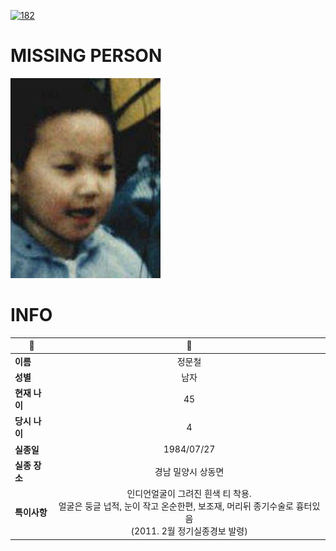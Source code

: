 [![182](https://img.shields.io/badge/%EC%8B%A4%EC%A2%85%EC%8B%A0%EA%B3%A0%EB%8A%94%20%EA%B5%AD%EB%B2%88%EC%97%86%EC%9D%B4-182-blue)](http://safe182.go.kr/index.do)

# MISSING PERSON

<img src="./missing_person.jpg">

# INFO

|🔑|💎|
|--|:--:|
|**이름**|정문철|
|**성별**|남자|
|**현재 나이**|45|
|**당시 나이**|4|
|**실종일**|1984/07/27|
|**실종 장소**|경남 밀양시 상동면 |
|**특이사항**|인디언얼굴이 그려진 흰색 티 착용.</br>얼굴은 둥글 넙적, 눈이 작고 온순한편, 보조재, 머리뒤 종기수술로 흉터있음</br>(2011. 2월 정기실종경보 발령)|
